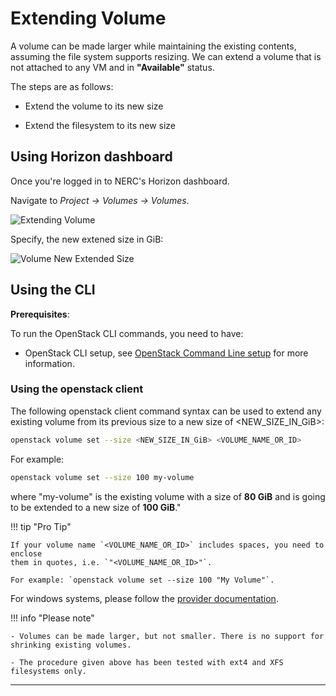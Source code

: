 # Extending Volume

A volume can be made larger while maintaining the existing contents, assuming the
file system supports resizing. We can extend a volume that is not attached to any
VM and in **"Available"** status.

The steps are as follows:

- Extend the volume to its new size

- Extend the filesystem to its new size

## Using Horizon dashboard

Once you're logged in to NERC's Horizon dashboard.

Navigate to _Project -> Volumes -> Volumes_.

![Extending Volume](images/extending_volumes.png)

Specify, the new extened size in GiB:

![Volume New Extended Size](images/volume_new_extended_size.png)

## Using the CLI

**Prerequisites**:

To run the OpenStack CLI commands, you need to have:

- OpenStack CLI setup, see [OpenStack Command Line setup](../openstack-cli/openstack-CLI.md#command-line-setup)
  for more information.

### Using the openstack client

The following openstack client command syntax can be used to extend any existing
volume from its previous size to a new size of <NEW_SIZE_IN_GiB>:

```sh
openstack volume set --size <NEW_SIZE_IN_GiB> <VOLUME_NAME_OR_ID>
```

For example:

```sh
openstack volume set --size 100 my-volume
```

where "my-volume" is the existing volume with a size of **80 GiB** and is going
to be extended to a new size of **100 GiB**."

!!! tip "Pro Tip"

    If your volume name `<VOLUME_NAME_OR_ID>` includes spaces, you need to enclose
    them in quotes, i.e. `"<VOLUME_NAME_OR_ID>"`.

    For example: `openstack volume set --size 100 "My Volume"`.

For windows systems, please follow the [provider documentation](https://docs.microsoft.com/en-us/windows-server/storage/disk-management/extend-a-basic-volume).

!!! info "Please note"

    - Volumes can be made larger, but not smaller. There is no support for
    shrinking existing volumes.

    - The procedure given above has been tested with ext4 and XFS filesystems only.

---
